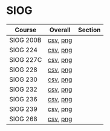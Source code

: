 # SIOG

| Course | Overall | Section |
| ------ | ------- | ------- |
| SIOG 200B | [csv](https://github.com/UCSD-Historical-Enrollment-Data/2025Spring/blob/main/overall/SIOG%20200B.csv), [png](https://raw.githubusercontent.com/UCSD-Historical-Enrollment-Data/2025Spring/main/plot_overall/SIOG%20200B.png) |  |
| SIOG 224 | [csv](https://github.com/UCSD-Historical-Enrollment-Data/2025Spring/blob/main/overall/SIOG%20224.csv), [png](https://raw.githubusercontent.com/UCSD-Historical-Enrollment-Data/2025Spring/main/plot_overall/SIOG%20224.png) |  |
| SIOG 227C | [csv](https://github.com/UCSD-Historical-Enrollment-Data/2025Spring/blob/main/overall/SIOG%20227C.csv), [png](https://raw.githubusercontent.com/UCSD-Historical-Enrollment-Data/2025Spring/main/plot_overall/SIOG%20227C.png) |  |
| SIOG 228 | [csv](https://github.com/UCSD-Historical-Enrollment-Data/2025Spring/blob/main/overall/SIOG%20228.csv), [png](https://raw.githubusercontent.com/UCSD-Historical-Enrollment-Data/2025Spring/main/plot_overall/SIOG%20228.png) |  |
| SIOG 230 | [csv](https://github.com/UCSD-Historical-Enrollment-Data/2025Spring/blob/main/overall/SIOG%20230.csv), [png](https://raw.githubusercontent.com/UCSD-Historical-Enrollment-Data/2025Spring/main/plot_overall/SIOG%20230.png) |  |
| SIOG 232 | [csv](https://github.com/UCSD-Historical-Enrollment-Data/2025Spring/blob/main/overall/SIOG%20232.csv), [png](https://raw.githubusercontent.com/UCSD-Historical-Enrollment-Data/2025Spring/main/plot_overall/SIOG%20232.png) |  |
| SIOG 236 | [csv](https://github.com/UCSD-Historical-Enrollment-Data/2025Spring/blob/main/overall/SIOG%20236.csv), [png](https://raw.githubusercontent.com/UCSD-Historical-Enrollment-Data/2025Spring/main/plot_overall/SIOG%20236.png) |  |
| SIOG 239 | [csv](https://github.com/UCSD-Historical-Enrollment-Data/2025Spring/blob/main/overall/SIOG%20239.csv), [png](https://raw.githubusercontent.com/UCSD-Historical-Enrollment-Data/2025Spring/main/plot_overall/SIOG%20239.png) |  |
| SIOG 268 | [csv](https://github.com/UCSD-Historical-Enrollment-Data/2025Spring/blob/main/overall/SIOG%20268.csv), [png](https://raw.githubusercontent.com/UCSD-Historical-Enrollment-Data/2025Spring/main/plot_overall/SIOG%20268.png) |  |
